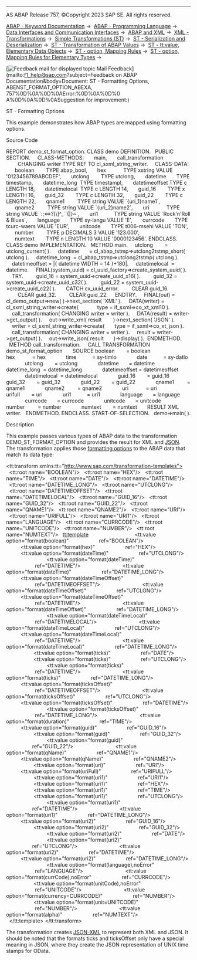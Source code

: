   

* * *

AS ABAP Release 757, ©Copyright 2023 SAP SE. All rights reserved.

[ABAP - Keyword Documentation](https://help.sap.com/doc/abapdocu_757_index_htm/7.57/en-US/abenabap.htm) →  [ABAP - Programming Language](https://help.sap.com/doc/abapdocu_757_index_htm/7.57/en-US/abenabap_reference.htm) →  [Data Interfaces and Communication Interfaces](https://help.sap.com/doc/abapdocu_757_index_htm/7.57/en-US/abenabap_data_communication.htm) →  [ABAP and XML](https://help.sap.com/doc/abapdocu_757_index_htm/7.57/en-US/abenabap_xml.htm) →  [XML - Transformations](https://help.sap.com/doc/abapdocu_757_index_htm/7.57/en-US/abenabap_xml_trafos.htm) →  [Simple Transformations (ST)](https://help.sap.com/doc/abapdocu_757_index_htm/7.57/en-US/abenabap_st.htm) →  [ST - Serialization and Deserialization](https://help.sap.com/doc/abapdocu_757_index_htm/7.57/en-US/abenst_serial_deserial.htm) →  [ST - Transformation of ABAP Values](https://help.sap.com/doc/abapdocu_757_index_htm/7.57/en-US/abenst_abap_values.htm) →  [ST - tt:value, Elementary Data Objects](https://help.sap.com/doc/abapdocu_757_index_htm/7.57/en-US/abenst_tt_value_elementary.htm) →  [ST - option, Mapping Rules](https://help.sap.com/doc/abapdocu_757_index_htm/7.57/en-US/abenst_option.htm) →  [ST - option, Mapping Rules for Elementary Types](https://help.sap.com/doc/abapdocu_757_index_htm/7.57/en-US/abenst_option_format.htm) → 

 [![](Mail.gif?object=Mail.gif&sap-language=EN "Feedback mail for displayed topic") Mail Feedback](mailto:f1_help@sap.com?subject=Feedback on ABAP Documentation&body=Document: ST - Formatting Options, ABENST_FORMAT_OPTION_ABEXA, 757%0D%0A%0D%0AError:%0D%0A%0D%0
A%0D%0A%0D%0ASuggestion for improvement:)

ST - Formatting Options

This example demonstrates how ABAP types are mapped using formatting options.

Source Code   

REPORT demo\_st\_format\_option.
CLASS demo DEFINITION.
  PUBLIC SECTION.
    CLASS-METHODS:
      main,
      call\_transformation
        CHANGING writer TYPE REF TO cl\_sxml\_string\_writer.
    CLASS-DATA:
      boolean        TYPE abap\_bool,
      hex            TYPE xstring VALUE '0123456789ABCDEF',
      utclong        TYPE utclong,
      datetime       TYPE timestamp,
      datetime\_long  TYPE timestampl,
      datetimeoffset TYPE c LENGTH 18,
      datetimelocal  TYPE c LENGTH 14,
      guid\_16        TYPE x LENGTH 16,
      guid\_32        TYPE c LENGTH 32,
      guid\_22        TYPE c LENGTH 22,
      qname1         TYPE string VALUE \`{uri\_1}name1\`,
      qname2         TYPE string VALUE \`{uri\_2}name2\`,
      uri            TYPE string VALUE \`:;<=>?\[\\\]^\_\`\`{|}~\`,
      uri1           TYPE string VALUE \`Rock'n'Roll & Blues\`,
      language       TYPE sy-langu VALUE 'E',
      currcode       TYPE tcurc-waers VALUE 'EUR',
      unitcode       TYPE t006-msehi VALUE 'TON',
      number         TYPE p DECIMALS 3 VALUE '123.000',
      numtext        TYPE n LENGTH 10 VALUE '0000123456'.
ENDCLASS.
CLASS demo IMPLEMENTATION.
  METHOD main.
    utclong        = utclong\_current( ).
    datetime       = cl\_abap\_tstmp=>utclong2tstmp\_short( utclong ).
    datetime\_long  = cl\_abap\_tstmp=>utclong2tstmp( utclong ).
    datetimeoffset = |{ datetime WIDTH = 14 }+180|.
    datetimelocal  = datetime.
    FINAL(system\_uuid) = cl\_uuid\_factory=>create\_system\_uuid( ).
    TRY.
        guid\_16 = system\_uuid->create\_uuid\_x16( ).
        guid\_32 = system\_uuid->create\_uuid\_c32( ).
        guid\_22 = system\_uuid->create\_uuid\_c22( ).
      CATCH cx\_uuid\_error.
        CLEAR guid\_16.
        CLEAR guid\_32.
        CLEAR guid\_22.
    ENDTRY.
    FINAL(out) = cl\_demo\_output=>new( )->next\_section( 'XML' ).
    DATA(writer) = cl\_sxml\_string\_writer=>create(
            type = if\_sxml=>co\_xt\_xml10 ).
    call\_transformation( CHANGING writer = writer ).
    DATA(result) = writer->get\_output( ).
    out->write\_xml( result
       )->next\_section( 'JSON' ).
    writer = cl\_sxml\_string\_writer=>create(
      type = if\_sxml=>co\_xt\_json ).
    call\_transformation( CHANGING writer = writer ).
    result = writer->get\_output( ).
    out->write\_json( result
      )->display( ).  ENDMETHOD.
  METHOD call\_transformation.
    CALL TRANSFORMATION demo\_st\_format\_option
      SOURCE boolean        = boolean
             hex            = hex
             time           = sy-timlo
             date           = sy-datlo
             utclong        = utclong
             datetime       = datetime
             datetime\_long  = datetime\_long
             datetimeoffset = datetimeoffset
             datetimelocal  = datetimelocal
             guid\_16        = guid\_16
             guid\_32        = guid\_32
             guid\_22        = guid\_22
             qname1         = qname1
             qname2         = qname2
             uri            = uri
             urifull        = uri
             uri1           = uri1
             language       = language
             currcode       = currcode
             unitcode       = unitcode
             number         = number
             numtext        = numtext
      RESULT XML writer.
  ENDMETHOD.
ENDCLASS.
START-OF-SELECTION.
  demo=>main( ).

Description   

This example passes various types of ABAP data to the transformation DEMO\_ST\_FORMAT\_OPTION and provides the result for XML and [JSON](https://help.sap.com/doc/abapdocu_757_index_htm/7.57/en-US/abenabap_json.htm). The transformation applies those [formatting options](https://help.sap.com/doc/abapdocu_757_index_htm/7.57/en-US/abenst_option_format.htm) to the ABAP data that match its data type:

<?sap.transform simple?>
<tt:transform xmlns:tt="http://www.sap.com/transformation-templates">
  <tt:root name="BOOLEAN"/>
  <tt:root name="HEX"/>
  <tt:root name="TIME"/>
  <tt:root name="DATE"/>
  <tt:root name="DATETIME"/>
  <tt:root name="DATETIME\_LONG"/>
  <tt:root name="UTCLONG"/>
  <tt:root name="DATETIMEOFFSET"/>
  <tt:root name="DATETIMELOCAL"/>
  <tt:root name="GUID\_16"/>
  <tt:root name="GUID\_32"/>
  <tt:root name="GUID\_22"/>
  <tt:root name="QNAME1"/>
  <tt:root name="QNAME2"/>
  <tt:root name="URI"/>
  <tt:root name="URIFULL"/>
  <tt:root name="URI1"/>
  <tt:root name="LANGUAGE"/>
  <tt:root name="CURRCODE"/>
  <tt:root name="UNITCODE"/>
  <tt:root name="NUMBER"/>
  <tt:root name="NUMTEXT"/>
  <tt:template>
    <array>
      <object>
        <bool name="boolean">
          <tt:value option="format(boolean)"
                    ref="BOOLEAN"/>
        </bool>
        <str name="hex">
          <tt:value option="format(hex)"
                    ref="HEX"/>
        </str>
        <str name="dateTime for UTCLONG">
          <tt:value option="format(dateTime)"
                    ref="UTCLONG"/>
        </str>
        <str name="dateTime for TIMESTAMP">
          <tt:value option="format(dateTime)"
                    ref="DATETIME"/>
        </str>
        <str name="dateTime for TIMESTAMPL">
          <tt:value option="format(dateTime)"
                    ref="DATETIME\_LONG"/>
        </str>
        <str name="dateTimeOffset for c, LENGTH 18">
          <tt:value option="format(dateTimeOffset)"
                    ref="DATETIMEOFFSET"/>
        </str>
        <str name="dateTimeOffset for UTCLONG">
          <tt:value option="format(dateTimeOffset)"
                    ref="UTCLONG"/>
        </str>
        <str name="dateTimeOffset for TIMESTAMP">
          <tt:value option="format(dateTimeOffset)"
                    ref="DATETIME"/>
        </str>
        <str name="dateTimeOffset for TIMESTAMPL">
          <tt:value option="format(dateTimeOffset)"
                    ref="DATETIME\_LONG"/>
        </str>
        <str name="dateTimeLocal for c, LENGTH 14">
          <tt:value option="format(dateTimeLocal)"
                    ref="DATETIMELOCAL"/>
        </str>
        <str name="dateTimeLocal for UTCLONG">
          <tt:value option="format(dateTimeLocal)"
                    ref="UTCLONG"/>
        </str>
        <str name="dateTimeLocal for TIMESTAMP">
          <tt:value option="format(dateTimeLocal)"
                    ref="DATETIME"/>
        </str>
        <str name="dateTimeLocal for TIMESTAMPL">
          <tt:value option="format(dateTimeLocal)"
                    ref="DATETIME\_LONG"/>
        </str>
        <str name="ticks for d">
          <tt:value option="format(ticks)"
                    ref="DATE"/>
        </str>
        <str name="ticks for UTCLONG">
          <tt:value option="format(ticks)"
                    ref="UTCLONG"/>
        </str>
        <str name="ticks for TIMESTAMP">
          <tt:value option="format(ticks)"
                    ref="DATETIME"/>
        </str>
        <str name="ticks for TIMESTAMPL">
          <tt:value option="format(ticks)"
                    ref="DATETIME\_LONG"/>
        </str>
        <str name="ticksOffset for c, LENGTH 18">
          <tt:value option="format(ticksOffset)"
                    ref="DATETIMEOFFSET"/>
        </str>
        <str name="ticksOffset for UTCLONG">
          <tt:value option="format(ticksOffset)"
                    ref="UTCLONG"/>
        </str>
        <str name="ticksOffset for TIMESTAMP">
          <tt:value option="format(ticksOffset)"
                    ref="DATETIME"/>
        </str>
        <str name="ticksOffset for TIMESTAMPL">
          <tt:value option="format(ticksOffset)"
                    ref="DATETIME\_LONG"/>
        </str>
        <str name="duration">
          <tt:value option="format(duration)"
                    ref="TIME"/>
        </str>
        <str name="guid for X, LENGTH 16">
          <tt:value option="format(guid)"
                    ref="GUID\_16"/>
        </str>
        <str name="guid for C, LENGTH 32">
          <tt:value option="format(guid)"
                    ref="GUID\_32"/>
        </str>
        <str name="guid for C, LENGTH 22">
          <tt:value option="format(guid)"
                    ref="GUID\_22"/>
        </str>
        <str name="qName, first">
          <tt:value option="format(qName)"
                    ref="QNAME1"/>
        </str>
        <str name="qName, second">
          <tt:value option="format(qName)"
                    ref="QNAME2"/>
        </str>
        <str name="uri">
          <tt:value option="format(uri)"
                    ref="URI"/>
        </str>
        <str name="uriFull">
          <tt:value option="format(uriFull)"
                    ref="URIFULL"/>
        </str>
        <str name="uri1 for string">
          <tt:value option="format(uri1)"
                    ref="URI1"/>
        </str>
        <str name="uri1 for xstring">
          <tt:value option="format(uri1)"
                    ref="HEX"/>
        </str>
        <str name="uri1 for t">
          <tt:value option="format(uri1)"
                    ref="TIME"/>
        </str>
        <str name="uri1 for UTCLONG">
          <tt:value option="format(uri1)"
                    ref="UTCLONG"/>
        </str>
        <str name="uri1 for TIMESTAMP">
          <tt:value option="format(uri1)"
                    ref="DATETIME"/>
        </str>
        <str name="uri1 for TIMESTAMPL">
          <tt:value option="format(uri1)"
                    ref="DATETIME\_LONG"/>
        </str>
        <str name="uri2 for guid\_16">
          <tt:value option="format(uri2)"
                    ref="GUID\_16"/>
        </str>
        <str name="uri2 for guid\_32">
          <tt:value option="format(uri2)"
                    ref="GUID\_32"/>
        </str>
        <str name="uri2 for d">
          <tt:value option="format(uri2)"
                    ref="DATE"/>
        </str>
        <str name="uri2 for UTCLONG">
          <tt:value option="format(uri2)"
                    ref="UTCLONG"/>
        </str>
        <str name="uri2 for TIMESTAMP">
          <tt:value option="format(uri2)"
                    ref="DATETIME"/>
        </str>
        <str name="uri2 for TIMESTAMPL">
          <tt:value option="format(uri2)"
                    ref="DATETIME\_LONG"/>
        </str>
        <str name="language">
          <tt:value option="format(language),noError"
                    ref="LANGUAGE"/>
        </str>
        <str name="currCode">
          <tt:value option="format(currCode),noError"
                    ref="CURRCODE"/>
        </str>
        <str name="unitCode">
          <tt:value option="format(unitCode),noError"
                    ref="UNITCODE"/>
        </str>
        <str name="currency=CURRCODE">
          <tt:value option="format(currency=CURRCODE)"
                    ref="NUMBER"/>
        </str>
        <str name="unit=UNITCODE">
          <tt:value option="format(unit=UNITCODE)"
                    ref="NUMBER"/>
        </str>
        <str name="alpha">
          <tt:value option="format(alpha)"
                    ref="NUMTEXT"/>
        </str>
      </object>
    </array>
  </tt:template>
</tt:transform>

The transformation creates [JSON-XML](https://help.sap.com/doc/abapdocu_757_index_htm/7.57/en-US/abenjson_xml_glosry.htm "Glossary Entry") to represent both XML and JSON. It should be noted that the formats ticks and ticksOffset only have a special meaning in JSON, where they create the JSON representation of UNIX time stamps for OData.